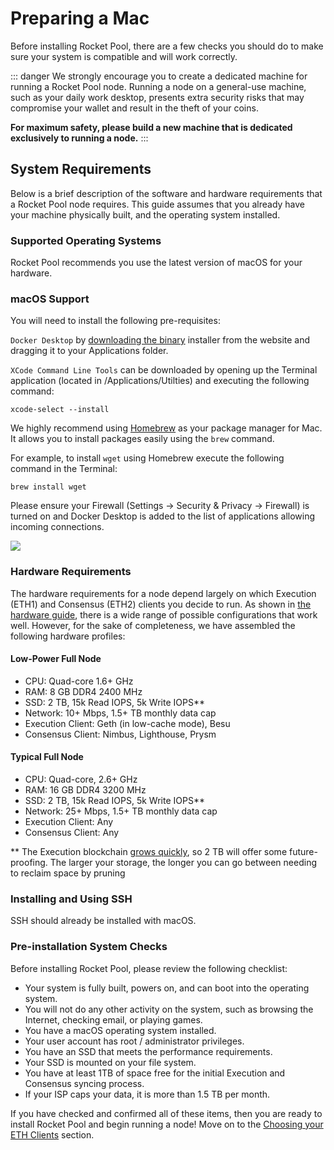 # Preparing a Mac

Before installing Rocket Pool, there are a few checks you should do to make sure your system is compatible and will work correctly.

::: danger
We strongly encourage you to create a dedicated machine for running a Rocket Pool node.
Running a node on a general-use machine, such as your daily work desktop, presents extra security risks that may compromise your wallet and result in the theft of your coins.

**For maximum safety, please build a new machine that is dedicated exclusively to running a node.**
:::


## System Requirements

Below is a brief description of the software and hardware requirements that a Rocket Pool node requires.
This guide assumes that you already have your machine physically built, and the operating system installed.


### Supported Operating Systems

Rocket Pool recommends you use the latest version of macOS for your hardware.

### macOS Support

You will need to install the following pre-requisites:

```Docker Desktop``` by [downloading the binary](https://www.docker.com/products/docker-desktop) installer from the website and dragging it to your Applications folder.

```XCode Command Line Tools``` can be downloaded by opening up the Terminal application (located in /Applications/Utilties) and executing the following command:

```
xcode-select --install
```

We highly recommend using [Homebrew](https://brew.sh) as your package manager for Mac. It allows you to install packages easily using the ```brew``` command.

For example, to install ```wget``` using Homebrew execute the following command in the Terminal:

```
brew install wget
```

Please ensure your Firewall (Settings -> Security & Privacy -> Firewall) is turned on and Docker Desktop is added to the list of applications allowing incoming connections.

![](../local/images/mac/docker-firewall.png)


### Hardware Requirements

The hardware requirements for a node depend largely on which Execution (ETH1) and Consensus (ETH2) clients you decide to run.
As shown in [the hardware guide](./hardware), there is a wide range of possible configurations that work well.
However, for the sake of completeness, we have assembled the following hardware profiles:


#### Low-Power Full Node
- CPU: Quad-core 1.6+ GHz
- RAM: 8 GB DDR4 2400 MHz
- SSD: 2 TB, 15k Read IOPS, 5k Write IOPS**
- Network: 10+ Mbps, 1.5+ TB monthly data cap
- Execution Client: Geth (in low-cache mode), Besu 
- Consensus Client: Nimbus, Lighthouse, Prysm


#### Typical Full Node
- CPU: Quad-core, 2.6+ GHz
- RAM: 16 GB DDR4 3200 MHz
- SSD: 2 TB, 15k Read IOPS, 5k Write IOPS**
- Network: 25+ Mbps, 1.5+ TB monthly data cap
- Execution Client: Any
- Consensus Client: Any

*\*
The Execution blockchain [grows quickly](https://ycharts.com/indicators/ethereum_chain_full_sync_data_size), so 2 TB will offer some future-proofing.
The larger your storage, the longer you can go between needing to reclaim space by pruning

### Installing and Using SSH

SSH should already be installed with macOS.

### Pre-installation System Checks

Before installing Rocket Pool, please review the following checklist:

- Your system is fully built, powers on, and can boot into the operating system.
- You will not do any other activity on the system, such as browsing the Internet, checking email, or playing games.
- You have a macOS operating system installed.
- Your user account has root / administrator privileges.
- You have an SSD that meets the performance requirements.
- Your SSD is mounted on your file system.
- You have at least 1TB of space free for the initial Execution and Consensus syncing process.
- If your ISP caps your data, it is more than 1.5 TB per month.

If you have checked and confirmed all of these items, then you are ready to install Rocket Pool and begin running a node!
Move on to the [Choosing your ETH Clients](../eth-clients) section.

